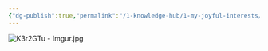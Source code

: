 ```yaml
---
{"dg-publish":true,"permalink":"/1-knowledge-hub/1-my-joyful-interests/film-making/technical-help/videography-camera-settings/","noteIcon":""}
---
```



![K3r2GTu - Imgur.jpg](/img/user/Obsidian%20Functional%20Stuff/z-All%20pdfs,%20Images%20&%20Small%20Excalidraws/K3r2GTu%20-%20Imgur.jpg)